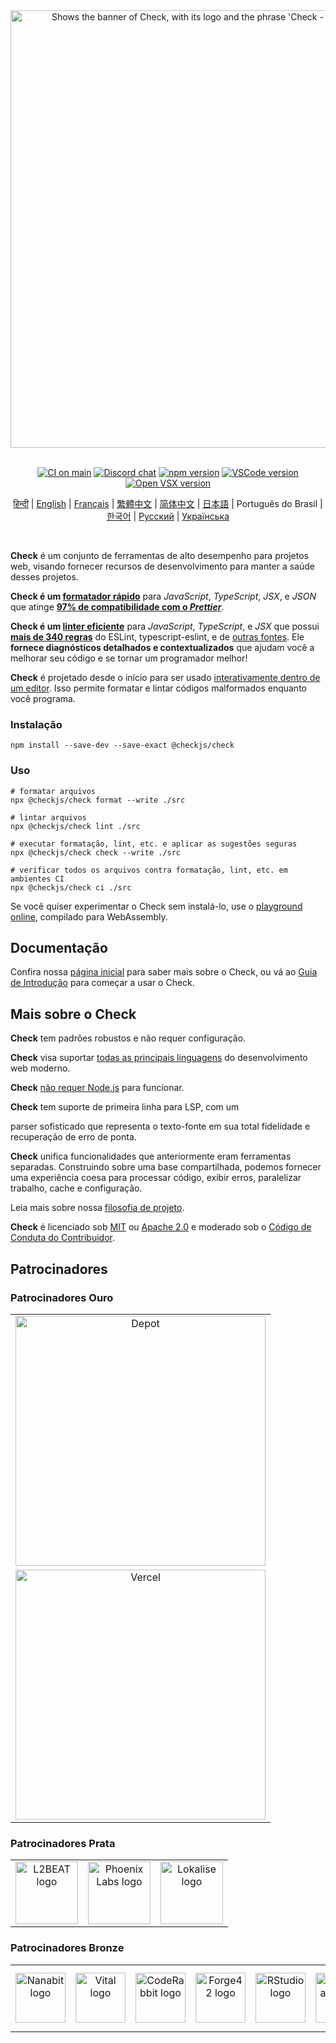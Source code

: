 <div align="center">
  <picture>
    <source media="(prefers-color-scheme: dark)" srcset="https://raw.githubusercontent.com/checkjs/resources/main/svg/slogan-dark-transparent.svg">
    <source media="(prefers-color-scheme: light)" srcset="https://raw.githubusercontent.com/checkjs/resources/main/svg/slogan-light-transparent.svg">
    <img alt="Shows the banner of Check, with its logo and the phrase 'Check - Toolchain of the web'." src="https://raw.githubusercontent.com/checkjs/resources/main/svg/slogan-light-transparent.svg" width="700">
  </picture>

  <br>
  <br>

  [![CI on main][ci-badge]][ci-url]
  [![Discord chat][discord-badge]][discord-url]
  [![npm version][npm-badge]][npm-url]
  [![VSCode version][vscode-badge]][vscode-url]
  [![Open VSX version][open-vsx-badge]][open-vsx-url]

  [ci-badge]: https://github.com/checkjs/check/actions/workflows/main.yml/badge.svg
  [ci-url]: https://github.com/checkjs/check/actions/workflows/main.yml
  [discord-badge]: https://badgen.net/discord/online-members/BypW39g6Yc?icon=discord&label=discord&color=60a5fa
  [discord-url]: https://checkjs.dev/chat
  [npm-badge]: https://badgen.net/npm/v/@checkjs/check?icon=npm&color=60a5fa&label=%40checkjs%2Fcheck
  [npm-url]: https://www.npmjs.com/package/@checkjs/check/v/latest
  [vscode-badge]: https://img.shields.io/visual-studio-marketplace/v/checkjs.check?label=Visual%20Studio%20Marketplace&labelColor=374151&color=60a5fa
  [vscode-url]: https://marketplace.visualstudio.com/items?itemName=checkjs.check
  [open-vsx-badge]: https://img.shields.io/visual-studio-marketplace/v/checkjs.check?label=Open%20VSX%20Registry&logo=data:image/svg+xml;base64,PD94bWwgdmVyc2lvbj0iMS4wIiBlbmNvZGluZz0idXRmLTgiPz4KPHN2ZyB2aWV3Qm94PSI0LjYgNSA5Ni4yIDEyMi43IiB4bWxucz0iaHR0cDovL3d3dy53My5vcmcvMjAwMC9zdmciPgogIDxwYXRoIGQ9Ik0zMCA0NC4yTDUyLjYgNUg3LjN6TTQuNiA4OC41aDQ1LjNMMjcuMiA0OS40em01MSAwbDIyLjYgMzkuMiAyMi42LTM5LjJ6IiBmaWxsPSIjYzE2MGVmIi8+CiAgPHBhdGggZD0iTTUyLjYgNUwzMCA0NC4yaDQ1LjJ6TTI3LjIgNDkuNGwyMi43IDM5LjEgMjIuNi0zOS4xem01MSAwTDU1LjYgODguNWg0NS4yeiIgZmlsbD0iI2E2MGVlNSIvPgo8L3N2Zz4=&labelColor=374151&color=60a5fa
  [open-vsx-url]: https://open-vsx.org/extension/checkjs/check

  <!-- Insert new entries lexicographically by language code.
     For example given below is the same order as these files appear on page:
     https://github.com/checkjs/check/tree/main/packages/@checkjs/check -->

  [हिन्दी](https://github.com/checkjs/check/blob/main/packages/%40checkjs/check/README.hi.md) | [English](https://github.com/checkjs/check/blob/main/packages/%40checkjs/check/README.md) | [Français](https://github.com/checkjs/check/blob/main/packages/%40checkjs/check/README.fr.md) | [繁體中文](https://github.com/checkjs/check/blob/main/packages/%40checkjs/check/README.zh-TW.md) | [简体中文](https://github.com/checkjs/check/blob/main/packages/%40checkjs/check/README.zh-CN.md) | [日本語](https://github.com/checkjs/check/blob/main/packages/%40checkjs/check/README.ja.md) | Português do Brasil | [한국어](https://github.com/checkjs/check/blob/main/packages/%40checkjs/check/README.kr.md) | [Русский](https://github.com/checkjs/check/blob/main/packages/%40checkjs/check/README.ru.md) | [Українська](https://github.com/checkjs/check/blob/main/packages/%40checkjs/check/README.uk.md)
</div>

<br>

**Check** é um conjunto de ferramentas de alto desempenho para projetos web, visando fornecer recursos de desenvolvimento para manter a saúde desses projetos.

**Check é um [formatador rápido](./benchmark#formatting)** para _JavaScript_, _TypeScript_, _JSX_, e _JSON_ que atinge **[97% de compatibilidade com o _Prettier_](https://console.algora.io/challenges/prettier)**.

**Check é um [linter eficiente](https://github.com/checkjs/check/tree/main/benchmark#linting)** para _JavaScript_, _TypeScript_, e _JSX_ que possui **[mais de 340 regras](https://checkjs.dev/pt-br/linter/javascript/rules/)** do ESLint, typescript-eslint, e de [outras fontes](https://github.com/checkjs/check/discussions/3).
Ele **fornece diagnósticos detalhados e contextualizados** que ajudam você a melhorar seu código e se tornar um programador melhor!

**Check** é projetado desde o início para ser usado [interativamente dentro de um editor](https://checkjs.dev/guides/editors/first-party-extensions/).
Isso permite formatar e lintar códigos malformados enquanto você programa.

### Instalação

```shell
npm install --save-dev --save-exact @checkjs/check
```

### Uso

```shell
# formatar arquivos
npx @checkjs/check format --write ./src

# lintar arquivos
npx @checkjs/check lint ./src

# executar formatação, lint, etc. e aplicar as sugestões seguras
npx @checkjs/check check --write ./src

# verificar todos os arquivos contra formatação, lint, etc. em ambientes CI
npx @checkjs/check ci ./src
```

Se você quiser experimentar o Check sem instalá-lo, use o [playground online](https://checkjs.dev/playground/), compilado para WebAssembly.

## Documentação

Confira nossa [página inicial][checkjs] para saber mais sobre o Check,
ou vá ao [Guia de Introdução][getting-started] para começar a usar o Check.

## Mais sobre o Check

**Check** tem padrões robustos e não requer configuração.

**Check** visa suportar [todas as principais linguagens][language-support] do desenvolvimento web moderno.

**Check** [não requer Node.js](https://checkjs.dev/guides/manual-installation/) para funcionar.

**Check** tem suporte de primeira linha para LSP, com um

 parser sofisticado que representa o texto-fonte em sua total fidelidade e recuperação de erro de ponta.

**Check** unifica funcionalidades que anteriormente eram ferramentas separadas. Construindo sobre uma base compartilhada, podemos fornecer uma experiência coesa para processar código, exibir erros, paralelizar trabalho, cache e configuração.

Leia mais sobre nossa [filosofia de projeto][check-philosophy].

**Check** é licenciado sob [MIT](https://github.com/checkjs/check/tree/main/LICENSE-MIT) ou [Apache 2.0](https://github.com/checkjs/check/tree/main/LICENSE-APACHE) e moderado sob o [Código de Conduta do Contribuidor](https://github.com/checkjs/check/tree/main/CODE_OF_CONDUCT.md).

## Patrocinadores

### Patrocinadores Ouro

<table>
  <tbody>
    <tr>
      <td align="center" valign="middle">
        <a href="https://depot.dev/?utm_source=check&utm_medium=readme" target="_blank">
          <picture>
            <source media="(prefers-color-scheme: light)" srcset="https://depot.dev/assets/brand/1693758816/depot-logo-horizontal-on-light@3x.png" />
            <source media="(prefers-color-scheme: dark)" srcset="https://depot.dev/assets/brand/1693758816/depot-logo-horizontal-on-dark@3x.png" />
            <img src="https://depot.dev/assets/brand/1693758816/depot-logo-horizontal-on-light@3x.png" width="400" alt="Depot" />
          </picture>
        </a>
      </td>
    </tr>
    <tr>
      <td align="center" valign="middle">
        <a href="https://vercel.com/?utm_source=check&utm_medium=readme" target="_blank">
          <picture>
            <source media="(prefers-color-scheme: light)" srcset="https://raw.githubusercontent.com/checkjs/resources/refs/heads/main/sponsors/vercel-dark.png" />
            <source media="(prefers-color-scheme: dark)" srcset="https://raw.githubusercontent.com/checkjs/resources/refs/heads/main/sponsors/vercel-light.png" />
            <img src="https://raw.githubusercontent.com/checkjs/resources/refs/heads/main/sponsors/vercel-dark.png" width="400" alt="Vercel" />
          </picture>
        </a>
      </td>
    </tr>
  </tbody>
</table>


### Patrocinadores Prata

<table>
  <tbody>
    <tr>
      <td align="center" valign="middle">
        <a href="https://l2beat.com/?utm_source=check&utm_medium=readme" target="_blank"><img src="https://images.opencollective.com/l2beat/c2b2a27/logo/256.png" height="100" alt="L2BEAT logo"></a>
      </td>
      <td align="center" valign="middle">
        <a href="https://www.phoenixlabs.dev/?utm_source=check&utm_medium=readme" target="_blank"><img src="https://images.opencollective.com/phoenix-labs/2824ed4/logo/100.png?height=100" height="100" alt="Phoenix Labs logo"></a>
      </td>
      <td align="center" valign="middle">
        <a href="https://lokalise.com/?utm_source=check&utm_medium=readme" target="_blank"><img src="https://avatars.githubusercontent.com/u/14294501?s=200&v=4" height="100" alt="Lokalise logo"></a>
      </td>
    </tr>
  </tbody>
</table>

### Patrocinadores Bronze

<table>
  <tbody>
    <tr>
      <td align="center" valign="middle">
        <a href="https://nanabit.dev/?utm_source=check&utm_medium=readme" target="_blank"><img src="https://images.opencollective.com/nanabit/d15fd98/logo/256.png?height=80" width="80" alt="Nanabit logo"></a>
      </td>
      <td align="center" valign="middle">
        <a href="https://vital.io/?utm_source=check&utm_medium=readme" target="_blank"><img src="https://avatars.githubusercontent.com/u/25357309?s=200" width="80" alt="Vital logo"></a>
      </td>
      <td align="center" valign="middle">
        <a href="https://coderabbit.ai/?utm_source=check&utm_medium=readme" target="_blank"><img src="https://avatars.githubusercontent.com/u/132028505?s=200&v=4" width="80" alt="CodeRabbit logo"></a>
      </td>
      <td align="center" valign="middle">
        <a href="https://forge42.dev/?utm_source=check&utm_medium=readme" target="_blank"><img src="https://avatars.githubusercontent.com/u/161314831?s=200&v=4" width="80" alt="Forge42 logo"></a>
      </td>
      <td align="center" valign="middle">
        <a href="http://rstudio.org/?utm_source=check&utm_medium=readme" target="_blank"><img src="https://avatars.githubusercontent.com/u/513560?s=200&v=4" width="80" alt="RStudio logo"></a>
      </td>
      <td align="center" valign="middle">
        <a href="https://pennylane.com/?utm_source=check&utm_medium=readme" target="_blank"><img src="https://avatars.githubusercontent.com/u/57875210?s=200&v=4" width="80" alt="Pennylane logo"></a>
      </td>
      <td align="center" valign="middle">
        <a href="https://jetbrains.com/?utm_source=check&utm_medium=readme" target="_blank"><img src="https://resources.jetbrains.com/storage/products/company/brand/logos/jetbrains.png" width="100" alt="JetBrains logo"></a>
      </td>
      <td align="center" valign="middle">
        <a href="https://www.egstock.co.jp/?utm_source=check&utm_medium=readme" target="_blank"><img src="https://images.opencollective.com/egstock/b18c836/logo/256.png?height=256" width="80" alt="EGSTOCK, Inc. logo"></a>
      </td>
    </tr>
  </tbody>
</table>

[checkjs]: https://checkjs.dev/pt-br/
[check-philosophy]: https://checkjs.dev/pt-br/internals/philosophy/
[language-support]: https://checkjs.dev/pt-br/internals/language-support/
[getting-started]: https://checkjs.dev/pt-br/guides/getting-started/
